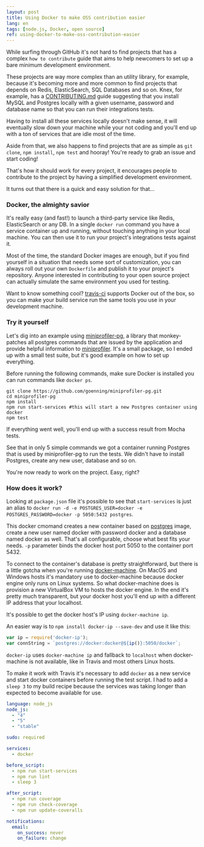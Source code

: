 ```yaml
---
layout: post
title: Using Docker to make OSS contribution easier
lang: en
tags: [node.js, Docker, open source]
ref: using-docker-to-make-oss-contribution-easier
---
```


While surfing through GitHub it's not hard to find projects that has a complex `how to contribute` guide that aims to help newcomers to set up a bare minimum development environment.

These projects are way more complex than an utility library, for example, because it's becoming more and more common to find projects that depends on Redis, ElasticSearch, SQL Databases and so on. Knex, for example, has a [CONTRIBUTING.md](https://github.com/tgriesser/knex/blob/master/CONTRIBUTING.md) guide suggesting that you install MySQL and Postgres locally with a given username, password and database name so that you can run their integrations tests.

Having to install all these services locally doesn't make sense, it will eventually slow down your machine while your not coding and you'll end up with a ton of services that are idle most of the time.

Aside from that, we also happens to find projects that are as simple as `git clone`, `npm install`, `npm test` and hooray! You're ready to grab an issue and start coding!

That's how it should work for every project, it encourages people to contribute to the project by having a simplified development environment.

It turns out that there is a quick and easy solution for that...

### Docker, the almighty savior

It's really easy (and fast!) to launch a third-party service like Redis, ElasticSearch or any DB. In a single `docker run` command you have a service container up and running, without touching anything in your local machine. You can then use it to run your project's integrations tests against it.

Most of the time, the standard Docker images are enough, but if you find yourself in a situation that needs some sort of customization, you can always roll out your own `Dockerfile` and publish it to your project's repository. Anyone interested in contributing to your open source project can actually simulate the same environment you used for testing.

Want to know something cool? [travis-ci](https://travis-ci.org/) supports Docker out of the box, so you can make your build service run the same tools you use in your development machine.

### Try it yourself

Let's dig into an example using [miniprofiler-pg](https://github.com/goenning/miniprofiler-pg), a library that monkey-patches all postgres commands that are issued by the application and provide helpful information to [miniprofiler](https://github.com/MiniProfiler/node). It's a small package, so I ended up with a small test suite, but it's good example on how to set up everything.

Before running the following commands, make sure Docker is installed you can run commands like `docker ps`.

```
git clone https://github.com/goenning/miniprofiler-pg.git
cd miniprofiler-pg
npm install
npm run start-services #this will start a new Postgres container using docker
npm test
```

If everything went well, you'll end up with a success result from Mocha tests.

See that in only 5 simple commands we got a container running Postgres that is used by miniprofiler-pg to run the tests. We didn't have to install Postgres, create any new user, database and so on.

You're now ready to work on the project. Easy, right?

### How does it work?

Looking at `package.json` file it's possible to see that `start-services` is just an alias to `docker run -d -e POSTGRES_USER=docker -e POSTGRES_PASSWORD=docker -p 5050:5432 postgres`.

This docker cmomand creates a new container based on [postgres](https://hub.docker.com/_/postgres/) image, create a new user named docker with password docker and a database named docker as well. That's all configurable, choose what best fits your needs. `-p` parameter binds the docker host port 5050 to the container port 5432.

To connect to the container's database is pretty straightforward, but there is a little gotcha when you're running [docker-machine](https://docs.docker.com/machine/). On MacOS and Windows hosts it's mandatory use to docker-machine because docker engine only runs on Linux systems. So what docker-machine does is provision a new VirtualBox VM to hosts the docker engine. In the end it's pretty much transparent, but your docker host you'll end up with a different IP address that your localhost.

It's possible to get the docker host's IP using `docker-machine ip`.

An easier way is to `npm install docker-ip --save-dev` and use it like this:

```javascript
var ip = require('docker-ip');
var connString = `postgres://docker:docker@${ip()}:5050/docker`;
```

`docker-ip` uses `docker-machine ip` and fallback to `localhost` when docker-machine is not available, like in Travis and most others Linux hosts.

To make it work with Travis it's necessary to add `docker` as a new service and start docker containers before running the test script. I had to add a `sleep 3` to my build recipe because the services was taking longer than expected to become available for use.

```yml
language: node_js
node_js:
  - "4"
  - "5"
  - "stable"

sudo: required

services:
  - docker

before_script:
  - npm run start-services
  - npm run lint
  - sleep 3

after_script:
  - npm run coverage
  - npm run check-coverage
  - npm run update-coveralls

notifications:
  email:
    on_success: never
    on_failure: change
```
